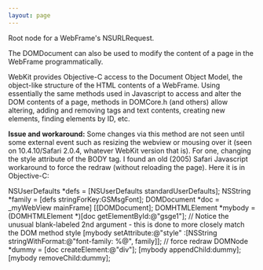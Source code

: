 ```yaml
---
layout: page
---
```




Root node for a WebFrame's NSURLRequest.

The DOMDocument can also be used to modify the content of a page in the WebFrame programmatically.

WebKit provides Objective-C access to the Document Object Model, the object-like structure of the HTML contents of a WebFrame. Using essentially the same methods used in Javascript to access and alter the DOM contents of a page, methods in DOMCore.h (and others) allow altering, adding and removing tags and text contents, creating new elements, finding elements by ID, etc.

**Issue and workaround:** Some changes via this method are not seen until some external event such as resizing the webview or mousing over it (seen on 10.4.10/Safari 2.0.4, whatever WebKit version that is). For one, changing the style attribute of the BODY tag. I found an old (2005) Safari Javascript workaround to force the redraw (without reloading the page). Here it is in Objective-C:
    
NSUserDefaults *defs = [NSUserDefaults standardUserDefaults];
NSString *family = [defs stringForKey:GSMsgFont];
DOMDocument *doc = _myWebView mainFrame] [[DOMDocument];
DOMHTMLElement *mybody = (DOMHTMLElement *)[doc getElementById:@"gsge1"];
// Notice the unusual blank-labeled 2nd argument - this is done to more closely match the DOM method style
[mybody setAttribute:@"style" :[NSString stringWithFormat:@"font-family: %@", family]];
// force redraw
DOMNode *dummy = [doc createElement:@"div"];
[mybody appendChild:dummy];
[mybody removeChild:dummy];
